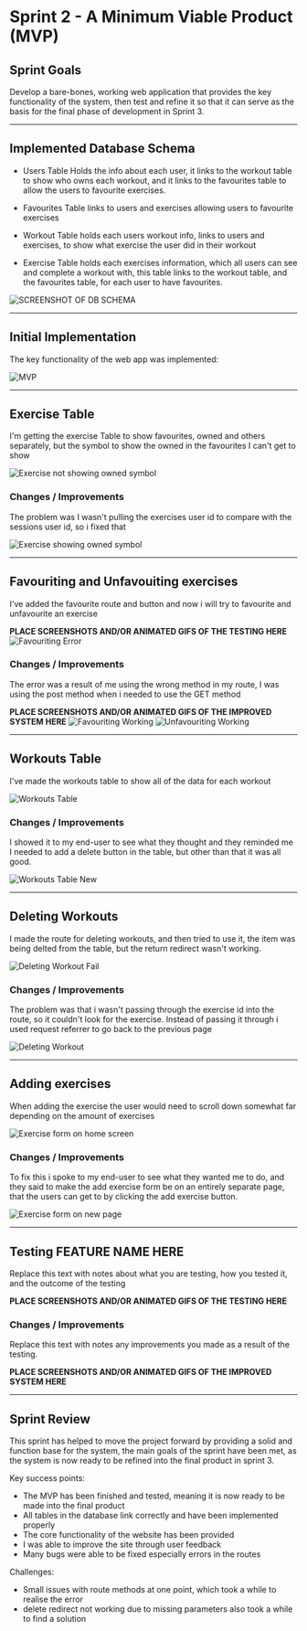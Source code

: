 # Sprint 2 - A Minimum Viable Product (MVP)


## Sprint Goals

Develop a bare-bones, working web application that provides the key functionality of the system, then test and refine it so that it can serve as the basis for the final phase of development in Sprint 3.


---

## Implemented Database Schema

- Users Table Holds the info about each user, it links to the workout table to show who owns each workout, and it links to the favourites table to allow the users to favourite exercises.

- Favourites Table links to users and exercises allowing users to favourite exercises

- Workout Table holds each users workout info, links to users and exercises, to show what exercise the user did in their workout

- Exercise Table holds each exercises information, which all users can see and complete a workout with, this table links to the workout table, and the favourites table, for each user to have favourites.

![SCREENSHOT OF DB SCHEMA](screenshots/DB(1).png)


---

## Initial Implementation

The key functionality of the web app was implemented:

![MVP](screenshots/MVP-300DTD.gif)


---

## Exercise Table

I'm getting the exercise Table to show favourites, owned and others separately, but the symbol to show the owned in the favourites I can't get to show

![Exercise not showing owned symbol](screenshots/exercise_no_own_showing.png)

### Changes / Improvements

The problem was I wasn't pulling the exercises user id to compare with the sessions user id, so i fixed that

![Exercise showing owned symbol](screenshots/exercise_own_showing.png)


---

## Favouriting and Unfavouiting exercises

I've added the favourite route and button and now i will try to favourite and unfavourite an exercise

**PLACE SCREENSHOTS AND/OR ANIMATED GIFS OF THE TESTING HERE**
![Favouriting Error](screenshots/favouriting_error.png)

### Changes / Improvements

The error was a result of me using the wrong method in my route, I was using the post method when i needed to use the GET method

**PLACE SCREENSHOTS AND/OR ANIMATED GIFS OF THE IMPROVED SYSTEM HERE**
![Favouriting Working](screenshots/favouriting.png)
![Unfavouriting Working](screenshots/unfavouriting.png)


---

## Workouts Table

I've made the workouts table to show all of the data for each workout

![Workouts Table](screenshots/workouts_table.png)

### Changes / Improvements

I showed it to my end-user to see what they thought and they reminded me I needed to add a delete button in the table, but other than that it was all good.

![Workouts Table New](screenshots/workouts_table_new.png)


---

## Deleting Workouts

I made the route for deleting workouts, and then tried to use it, the item was being delted from the table, but the return redirect wasn't working.

![Deleting Workout Fail](screenshots/delete_workouts_fail.png)

### Changes / Improvements

The problem was that i wasn't passing through the exercise id into the route, so it couldn't look for the exercise. Instead of passing it through i used request referrer to go back to the previous page

![Deleting Workout](screenshots/delete_workout.png)


---

## Adding exercises

When adding the exercise the user would need to scroll down somewhat far depending on the amount of exercises

![Exercise form on home screen](screenshots/exercise_form_home.png)

### Changes / Improvements

To fix this i spoke to my end-user to see what they wanted me to do, and they said to make the add exercise form be on an entirely separate page, that the users can get to by clicking the add exercise button.

![Exercise form on new page](screenshots/exercise_form_page.png)


---

## Testing FEATURE NAME HERE

Replace this text with notes about what you are testing, how you tested it, and the outcome of the testing

**PLACE SCREENSHOTS AND/OR ANIMATED GIFS OF THE TESTING HERE**

### Changes / Improvements

Replace this text with notes any improvements you made as a result of the testing.

**PLACE SCREENSHOTS AND/OR ANIMATED GIFS OF THE IMPROVED SYSTEM HERE**


---

## Sprint Review

This sprint has helped to move the project forward by providing a solid and function base for the system, the main goals of the sprint have been met, as the system is now ready to be refined into the final product in sprint 3.

Key success points:
 - The MVP has been finished and tested, meaning it is now ready to be made into  the final product
 - All tables in the database link correctly and have been implemented properly
 - The core functionality of the website has been provided
 - I was able to improve the site through user feedback
 - Many bugs were able to be fixed especially errors in the routes

 Challenges:
 - Small issues with route methods at one point, which took a while to realise the error
 - delete redirect not working due to missing parameters also took a while to find a solution

